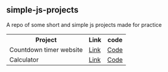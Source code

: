 ## simple-js-projects

A repo of some short and simple js projects made for practice

<table>
  <tr>
    <th>Project</th>
    <th>Link</th>
    <th>code</th>
  </tr>
  
  <tr>
    <td>Countdown timer website</td>
    <td><a href = "https://adityasharma3.github.io/simple-js-projects/countdown-timer/">Link</a></td>
    <td><a href = "https://github.com/adityasharma3/simple-js-projects/tree/main/countdown-timer">Code</a></td>
  </tr>
  
  <tr>
    <td>Calculator</td>
    <td><a href = "https://adityasharma3.github.io/simple-js-projects/calculator/">Link</a></td>
    <td><a href = "https://github.com/adityasharma3/simple-js-projects/tree/main/countdown-timer">Code</a></td>
  </tr>
</table>
